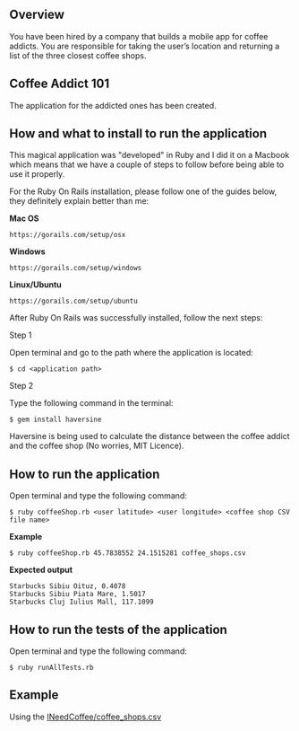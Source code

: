 ## Overview

You have been hired by a company that builds a mobile app for coffee addicts.  You are 
responsible for taking the user’s location and returning a list of the three closest coffee shops.

## Coffee Addict 101

The application for the addicted ones has been created.

## How and what to install to run the application

This magical application was "developed" in Ruby and I did it on a Macbook which means that we have a couple of steps
to follow before being able to use it properly.

For the Ruby On Rails installation, please follow one of the guides below, they definitely explain better than me:

__Mac OS__

`https://gorails.com/setup/osx`

__Windows__

`https://gorails.com/setup/windows`

__Linux/Ubuntu__

`https://gorails.com/setup/ubuntu`

After Ruby On Rails was successfully installed, follow the next steps:

Step 1

Open terminal and go to the path where the application is located:

`$ cd <application path>`

Step 2

Type the following command in the terminal:

`$ gem install haversine`

Haversine is being used to calculate the distance between the coffee addict and the coffee shop (No worries, MIT Licence).

## How to run the application

Open terminal and type the following command:

`$ ruby coffeeShop.rb <user latitude> <user longitude> <coffee shop CSV file name>`

__Example__

`$ ruby coffeeShop.rb 45.7838552 24.1515281 coffee_shops.csv`

__Expected output__

```
Starbucks Sibiu Oituz, 0.4078
Starbucks Sibiu Piata Mare, 1.5017
Starbucks Cluj Iulius Mall, 117.1099
```

## How to run the tests of the application

Open terminal and type the following command:

`$ ruby runAllTests.rb`

## Example

Using the [INeedCoffee/coffee_shops.csv](coffee_shops.csv)
